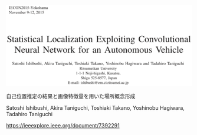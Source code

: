 ![論文](https://github.com/soraKING44/survey_paper/blob/images/spatial_concept/English/Statistical%20Localization%20Exploiting%20Convolutional%20Neural%20Network%20for%20an%20Autonomous%20Vehicle.png)

自己位置推定の結果と画像特徴量を用いた場所概念形成

Satoshi Ishibushi, Akira Taniguchi, Toshiaki Takano, Yoshinobu Hagiwara, Tadahiro Taniguchi

https://ieeexplore.ieee.org/document/7392291

